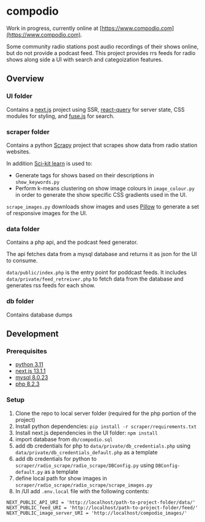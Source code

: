 # compodio

Work in progress, currently online at [https://www.compodio.com](https://www.compodio.com).

Some community radio stations post audio recordings of their shows online, but do not provide a podcast feed. This project provides rrs feeds for radio shows along side a UI  with search and categoization features.

## Overview

### UI folder

Contains a [next.js](https://nextjs.org/) project using SSR, [react-query](https://react-query.tanstack.com/) for server state, CSS modules for styling, and [fuse.js](https://fusejs.io/) for search.

### scraper folder

Contains a python [Scrapy](https://scrapy.org/) project that scrapes show data from radio station websites.

In addition [Sci-kit learn](https://scikit-learn.org/stable/) is used to:
<!-- add bullets -->
- Generate tags for shows based on their descriptions in `show_keywords.py`
- Perform k-means clustering on show image colours in `image_colour.py` in order to generate the show specific CSS gradients used in the UI.

`scrape_images.py` downloads show images and uses [Pillow](https://pillow.readthedocs.io/en/stable/) to generate a set of responsive images for the UI.

### data folder
Contains a php api, and the podcast feed generator.

The api fetches data from a mysql database and returns it as json for the UI to consume.

`data/public/index.php` is the entry point for poddcast feeds. It includes `data/private/feed_retreiver.php` to fetch data from the database and generates rss feeds for each show.

### db folder
Contains database dumps

## Development

### Prerequisites

- [python 3.11](https://www.python.org/downloads/) 
- [next.js 13.1.1](https://nextjs.org/docs/getting-started)
- [mysql 8.0.23](https://dev.mysql.com/downloads/mysql/)
- [php 8.2.3](https://www.php.net/downloads.php)

### Setup

1. Clone the repo to local server folder (required for the php portion of the project)
2. Install python dependencies: `pip install -r scraper/requirements.txt`
3. Install next.js dependencies in the UI folder: `npm install`
4. import database from `db/compodio.sql`
5. add db credentials for php to `data/private/db_credentials.php` using `data/private/db_credentials_default.php` as a template
6. add db credentials for python to `scraper/radio_scrape/radio_scrape/DBConfig.py` using `DBConfig-default.py` as a template
7. define local path for show images in `scraper/radio_scrape/radio_scrape/scrape_images.py`
8. In /UI add `.env.local` file with the following contents:
```
NEXT_PUBLIC_API_URI = 'http://localhost/path-to-project-folder/data/'
NEXT_PUBLIC_feed_URI = 'http://localhost/path-to-project-folder/feed/'
NEXT_PUBLIC_image_server_URI = 'http://localhost/compodio_images/'
```

